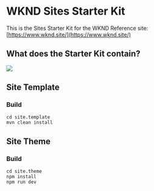 # WKND Sites Starter Kit

This is the Sites Starter Kit for the WKND Reference site: [https://www.wknd.site/](https://www.wknd.site/)

## What does the Starter Kit contain?

<img src="https://user-images.githubusercontent.com/143527/89645292-c1313b80-d8b9-11ea-9ec4-3af8e8b1c92b.png" />

## Site Template

### Build

```
cd site.template
mvn clean install
```

## Site Theme

### Build

```
cd site.theme
npm install
npm run dev
```

